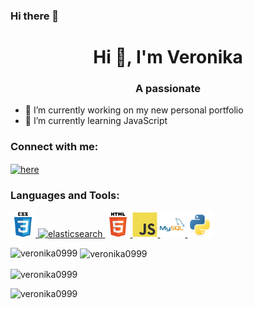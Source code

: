 ### Hi there 👋

<!--
**Veronika0999/Veronika0999** is a ✨ _special_ ✨ repository because its `README.md` (this file) appears on your GitHub profile.

Here are some ideas to get you started:


- 👯 I’m looking to collaborate on ...
- 🤔 I’m looking for help with ...
- 💬 Ask me about ...
- 📫 How to reach me: ...
- 😄 Pronouns: ...
- ⚡ Fun fact: ...
-->

<h1 align="center">Hi 👋, I'm Veronika</h1>
<h3 align="center">A passionate </h3>

- 🔭 I’m currently working on my new personal portfolio
- 🌱 I’m currently learning JavaScript
<h3 align="left">Connect with me:</h3>
<p align="left">
<a href="https://linkedin.com/in/here" target="blank"><img align="center" src="https://raw.githubusercontent.com/rahuldkjain/github-profile-readme-generator/master/src/images/icons/Social/linked-in-alt.svg" alt="here" height="30" width="40" /></a>
</p>

<h3 align="left">Languages and Tools:</h3>
<p align="left"> <a href="https://www.w3schools.com/css/" target="_blank" rel="noreferrer"> <img src="https://raw.githubusercontent.com/devicons/devicon/master/icons/css3/css3-original-wordmark.svg" alt="css3" width="40" height="40"/> </a> <a href="https://www.elastic.co" target="_blank" rel="noreferrer"> <img src="https://www.vectorlogo.zone/logos/elastic/elastic-icon.svg" alt="elasticsearch" width="40" height="40"/> </a> <a href="https://www.w3.org/html/" target="_blank" rel="noreferrer"> <img src="https://raw.githubusercontent.com/devicons/devicon/master/icons/html5/html5-original-wordmark.svg" alt="html5" width="40" height="40"/> </a> <a href="https://developer.mozilla.org/en-US/docs/Web/JavaScript" target="_blank" rel="noreferrer"> <img src="https://raw.githubusercontent.com/devicons/devicon/master/icons/javascript/javascript-original.svg" alt="javascript" width="40" height="40"/> </a> <a href="https://www.mysql.com/" target="_blank" rel="noreferrer"> <img src="https://raw.githubusercontent.com/devicons/devicon/master/icons/mysql/mysql-original-wordmark.svg" alt="mysql" width="40" height="40"/> </a> <a href="https://www.python.org" target="_blank" rel="noreferrer"> <img src="https://raw.githubusercontent.com/devicons/devicon/master/icons/python/python-original.svg" alt="python" width="40" height="40"/> </a> </p>

<p><img align="left" src="https://github-readme-stats.vercel.app/api/top-langs?username=veronika0999&show_icons=true&locale=en&layout=compact" alt="veronika0999" /></p>

<p>&nbsp;<img align="center" src="https://github-readme-stats.vercel.app/api?username=veronika0999&show_icons=true&locale=en" alt="veronika0999" /></p>


<p><img align="center" src="https://github-readme-stats.vercel.app/api/top-langs?username=veronika0999&show_icons=true&locale=en&layout=compact" alt="veronika0999" /></p>



<p align="left"> <img src="https://komarev.com/ghpvc/?username=veronika0999&label=Profile%20views&color=0e75b6&style=flat" alt="veronika0999" /> </p>

